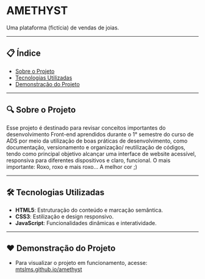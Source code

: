 # AMETHYST

Uma plataforma (fictícia) de vendas de joias. 

---

## 📋 Índice
- [Sobre o Projeto](#sobre-o-projeto)
- [Tecnologias Utilizadas](#tecnologias-utilizadas)
- [Demonstração do Projeto](#demonstracao-do-projeto)

---

## 🔍 Sobre o Projeto

Esse projeto é destinado para revisar conceitos importantes do desenvolvimento Front-end aprendidos durante o 1° semestre do curso de ADS por meio da utilização de boas práticas de desenvolvimento, como documentação, versionamento e organização/ reutilização de códigos, tendo como principal objetivo alcançar uma interface de website acessível, responsiva para diferentes dispositivos e claro, funcional. O mais importante: Roxo, roxo e mais roxo... A melhor cor ;)

---

## 🛠️ Tecnologias Utilizadas

- **HTML5**: Estruturação do conteúdo e marcação semântica.
- **CSS3**: Estilização e design responsivo.
- **JavaScript**: Funcionalidades dinâmicas e interatividade.

---

## ❤️ Demonstração do Projeto 

- Para visualizar o projeto em funcionamento, acesse: [mtslms.github.io/amethyst](https://mtslma.github.io/amethyst/)

